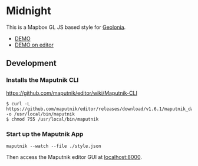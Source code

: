 # Midnight

This is a Mapbox GL JS based style for [Geolonia](https://geolonia.com/).

* [DEMO](https://geolonia.github.io/preview/#geolonia/midnight)
* [DEMO on editor](https://geolonia.github.io/editor/?style=https://raw.githubusercontent.com/geolonia/midnight/master/style.json)

## Development

### Installs the Maputnik CLI

https://github.com/maputnik/editor/wiki/Maputnik-CLI

```
$ curl -L https://github.com/maputnik/editor/releases/download/v1.6.1/maputnik_darwin -o /usr/local/bin/maputnik
$ chmod 755 /usr/local/bin/maputnik
```

### Start up the Maputnik App

```
maputnik --watch --file ./style.json
```

Then access the Maputnik editor GUI at [localhost:8000](https://localhost:8000/).